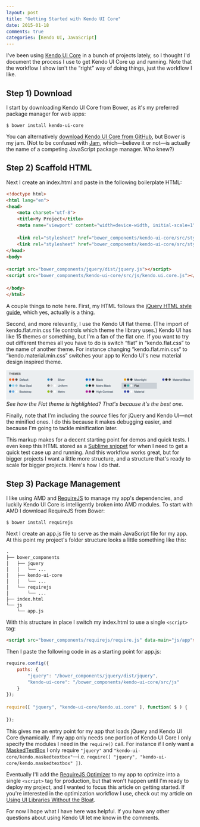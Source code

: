 ```yaml
---
layout: post
title: "Getting Started with Kendo UI Core"
date: 2015-01-18
comments: true
categories: [Kendo UI, JavaScript]
---
```


I've been using [Kendo UI Core](https://github.com/telerik/kendo-ui-core) in a bunch of projects lately, so I thought I'd document the process I use to get Kendo UI Core up and running. Note that the workflow I show isn't the “right” way of doing things, just the workflow I like.

## Step 1) Download

I start by downloading Kendo UI Core from Bower, as it's my preferred package manager for web apps:

```
$ bower install kendo-ui-core
```

You can alternatively [download Kendo UI Core from GitHub](https://github.com/telerik/kendo-ui-core/archive/master.zip), but Bower is my jam. (Not to be confused with [Jam](http://jamjs.org/), which—believe it or not—is actually the name of a competing JavaScript package manager. Who knew?)

## Step 2) Scaffold HTML

Next I create an index.html and paste in the following boilerplate HTML:

``` html
<!doctype html>
<html lang="en">
<head>
    <meta charset="utf-8">
    <title>My Project</title>
    <meta name="viewport" content="width=device-width, initial-scale=1">

    <link rel="stylesheet" href="bower_components/kendo-ui-core/src/styles/web/kendo.common.core.css">
    <link rel="stylesheet" href="bower_components/kendo-ui-core/src/styles/web/kendo.flat.css">
</head>
<body>

<script src="bower_components/jquery/dist/jquery.js"></script>
<script src="bower_components/kendo-ui-core/src/js/kendo.ui.core.js"></script>

</body>
</html>
```

A couple things to note here. First, my HTML follows the [jQuery HTML style guide](http://contribute.jquery.org/style-guide/html/), which yes, actually is a thing.

Second, and more relevantly, I use the Kendo UI flat theme. (The import of kendo.flat.min.css file controls which theme the library uses.) Kendo UI has like 15 themes or something, but I'm a fan of the flat one. If you want to try out different themes all you have to do is switch “flat” in “kendo.flat.css” to the name of another theme. For instance changing “kendo.flat.min.css“ to “kendo.material.min.css” switches your app to Kendo UI's new material design inspired theme.

<img src="/images/posts/2015-01-18/kendo-ui-themes.png" alt="">
<i>See how the Flat theme is highlighted? That's because it's the best one.</i>

Finally, note that I'm including the *source* files for jQuery and Kendo UI—not the minified ones. I do this because it makes debugging easier, and because I'm going to tackle minification later.

This markup makes for a decent starting point for demos and quick tests. I even keep this HTML stored as a [Sublime snippet](http://sublimetext.info/docs/en/extensibility/snippets.html) for when I need to get a quick test case up and running. And this workflow works great, but for bigger projects I want a little more structure, and a structure that's ready to scale for bigger projects. Here's how I do that.

## Step 3) Package Management

I like using AMD and [RequireJS](http://requirejs.org/) to manage my app's dependencies, and luckily Kendo UI Core is intelligently broken into AMD modules. To start with AMD I download RequireJS from Bower:

```
$ bower install requirejs
```

Next I create an app.js file to serve as the main JavaScript file for my app. At this point my project's folder structure looks a little something like this:

```
.
├── bower_components
│   ├── jquery
│   │   └── ...
│   ├── kendo-ui-core
│   │   └── ...
│   └── requirejs
│       └── ...
├── index.html
└── js
    └── app.js
```

With this structure in place I switch my index.html to use a single `<script>` tag:

``` html
<script src="bower_components/requirejs/require.js" data-main="js/app"></script>
```

Then I paste the following code in as a starting point for app.js:

``` javascript
require.config({
    paths: {
        "jquery": "/bower_components/jquery/dist/jquery",
        "kendo-ui-core": "/bower_components/kendo-ui-core/src/js"
    }
});

require([ "jquery", "kendo-ui-core/kendo.ui.core" ], function( $ ) {

});
```

This gives me an entry point for my app that loads jQuery and Kendo UI Core dynamically. If my app only needs one portion of Kendo UI Core I only specify the modules I need in the `require()` call. For instance if I only want a [MaskedTextBox](http://demos.telerik.com/kendo-ui/maskedtextbox/index) I only require `"jquery"` and `"kendo-ui-core/kendo.maskedtextbox"`—i.e. `require([ "jquery", "kendo-ui-core/kendo.maskedtextbox" ])`.

Eventually I'll add the [RequireJS Optimizer](http://requirejs.org/docs/optimization.html) to my app to optimize into a single `<script>` tag for production, but that won't happen until I'm ready to deploy my project, and I wanted to focus this article on getting started. If you're interested in the optimization workflow I use, check out my article on [Using UI Libraries Without the Bloat](http://developer.telerik.com/featured/using-ui-libraries-without-the-bloat/).

For now I hope what I have here was helpful. If you have any other questions about using Kendo UI let me know in the comments.
